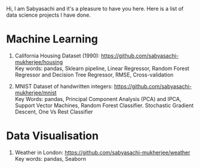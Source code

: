 Hi, I am Sabyasachi and it's a pleasure to have you here. Here is a list of data science projects I have done.  


# Machine Learning
1. California Housing Dataset (1990): https://github.com/sabyasachi-mukherjee/housing  
   Key words: pandas, Sklearn pipeline, Linear Regressor, Random Forest Regressor and Decision Tree Regressor, RMSE, Cross-validation


2. MNIST Dataset of handwritten integers: https://github.com/sabyasachi-mukherjee/mnist  
   Key Words: pandas, Principal Component Analysis (PCA) and IPCA, Support Vector Machines, Random Forest Classifier. Stochastic Gradient Descent, 
   One Vs Rest Classifier


# Data Visualisation  
1. Weather in London: https://github.com/sabyasachi-mukherjee/weather  
   Key words: pandas, Seaborn








<!---
sabyasachi-mukherjee/sabyasachi-mukherjee is a ✨ special ✨ repository because its `README.md` (this file) appears on your GitHub profile.
You can click the Preview link to take a look at your changes.
--->
